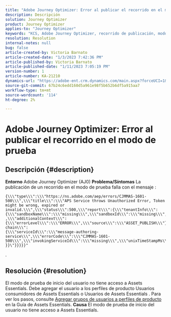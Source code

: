 ```yaml
---
title: "Adobe Journey Optimizer: Error al publicar el recorrido en el modo de prueba"
description: Descripción
solution: Journey Optimizer
product: Journey Optimizer
applies-to: "Journey Optimizer"
keywords: "KCS, Adobe Journey Optimizer, recorrido de publicación, modo de prueba, falla, AJO"
resolution: Resolution
internal-notes: null
bug: false
article-created-by: Victoria Barnato
article-created-date: "1/3/2023 7:42:36 PM"
article-published-by: Victoria Barnato
article-published-date: "1/11/2023 7:05:19 PM"
version-number: 1
article-number: KA-21210
dynamics-url: "https://adobe-ent.crm.dynamics.com/main.aspx?forceUCI=1&pagetype=entityrecord&etn=knowledgearticle&id=491721c0-9e8b-ed11-81ad-6045bd0067ea"
source-git-commit: 67b24c6edd160d5a961e98f5b652b6df5a915aa7
workflow-type: tm+mt
source-wordcount: '114'
ht-degree: 2%

---
```


# Adobe Journey Optimizer: Error al publicar el recorrido en el modo de prueba

## Descripción {#description}

<b>Entorno</b>
Adobe Journey Optimizer (AJ0)
<b>Problema/Síntomas</b>
La publicación de un recorrido en el modo de prueba falla con el mensaje :


```
{\\\"type\\\":\\\"https://ns.adobe.com/aep/errors/CJMMAS-1601-500\\\",\\\"title\\\":\\\"APS Service throws Unauthorized Error, Token might be wrong, expired or invalid.\\\",\\\"status\\\":500,\\\"report\\\":{\\\"tenantInfo\\\":
{\\\"sandboxName\\\":\\\"missing\\\",\\\"sandboxId\\\":\\\"missing\\\",\\\"imsOrgId\\\":\\\"missing\\\"}
,\\\"additionalContext\\\":{\\\"errorLevel\\\":\\\"ERROR\\\",\\\"source\\\":\\\"ASSET_PUBLISH\\\"}},\\\"error-chain\\\":
{\\\"serviceId\\\":\\\"message-authoring-service\\\",\\\"errorCode\\\":\\\"CJMMAS-1601-500\\\",\\\"invokingServiceId\\\":\\\"missing\\\",\\\"unixTimeStampMs\\\":REDACTED}
}}\"}}}}}"
```

.

## Resolución {#resolution}


El modo de prueba de inicio del usuario no tiene acceso a Assets Essentials. Debe agregar el usuario a los perfiles de producto Usuarios consumidores de Assets Essentials o Usuarios de Assets Essentials . Para ver los pasos, consulte [Agregar grupos de usuarios a perfiles de producto](https://experienceleague.adobe.com/docs/experience-manager-assets-essentials/help/get-started-admins/deploy-administer.html#add-users-to-product-profiles) en la Guía de Assets Essentials.
<b>Causa</b>
El modo de prueba de inicio del usuario no tiene acceso a Assets Essentials.
